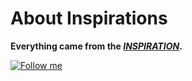 # About Inspirations
**Everything came from the *[INSPIRATION](https://github.com/Tony3091209351/Inspirations)*.**

[![Follow me](https://img.shields.io/github/followers/Tony3091209351?label=follow%20me&style=social)](https://github.com/Tony3091209351)

